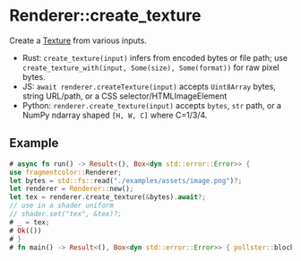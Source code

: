 # Renderer::create_texture

Create a [Texture](https://fragmentcolor.org/api/core/texture) from various inputs.

- Rust: `create_texture(input)` infers from encoded bytes or file path; use `create_texture_with(input, Some(size), Some(format))` for raw pixel bytes.
- JS: `await renderer.createTexture(input)` accepts `Uint8Array` bytes, string URL/path, or a CSS selector/HTMLImageElement
- Python: `renderer.create_texture(input)` accepts `bytes`, `str` path, or a NumPy ndarray shaped `[H, W, C]` where C=1/3/4.

## Example

```rust
# async fn run() -> Result<(), Box<dyn std::error::Error>> {
use fragmentcolor::Renderer;
let bytes = std::fs::read("./examples/assets/image.png")?;
let renderer = Renderer::new();
let tex = renderer.create_texture(&bytes).await?;
// use in a shader uniform
// shader.set("tex", &tex)?;
# _ = tex;
# Ok(())
# }
# fn main() -> Result<(), Box<dyn std::error::Error>> { pollster::block_on(run()) }
```
